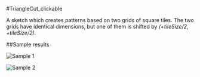 #TriangleCut_clickable

A sketch which creates patterns based on two grids of square tiles. The two grids have identical dimensions, but one of them is shifted by *(+tileSize/2, +tileSize/2)*.

##Sample results

![Sample 1](https://github.com/panmihau/processing-sketches/blob/master/TriangleCut_clickable/attachments/sample-result-1.png)

![Sample 2](https://github.com/panmihau/processing-sketches/blob/master/TriangleCut_clickable/attachments/sample-result-2.png)
